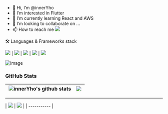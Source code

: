 - 👋 Hi, I’m @innerYho
- 👀 I’m interested in Flutter
- 🌱 I’m currently learning React and AWS
- 💞️ I’m looking to collaborate on ...
- 📫 How to reach me <a href="https://www.linkedin.com/in/yhoiner-morales-rios-a1a633192/"><img src="https://user-images.githubusercontent.com/77691249/162334537-1a05ab0d-93d1-4e51-a800-0faff34d3840.png" target="_blank"/></a>

<g-emoji fallback-src="https://github.githubassets.com/images/icons/emoji/unicode/1f6e0.png">🛠 </g-emoji>Languages & Frameworks stack 
</hr>
<div float=left>
<img src="https://camo.githubusercontent.com/c8d13e1c596a6726b1da8475a9299fac133f95ef009083b48be01f975a44987e/68747470733a2f2f696d672e736869656c64732e696f2f62616467652f2d48544d4c2d3035313232413f7374796c653d666c6174266c6f676f3d48544d4c35" data-canonical-src="https://img.shields.io/badge/-HTML-05122A?style=flat&logo=HTML5" style="max-width: 100%;" > | <img src="https://camo.githubusercontent.com/d738d76484d50c8345c2d01e39364b707285bc7936140858e7909dfe6424efb2/68747470733a2f2f696d672e736869656c64732e696f2f62616467652f2d4353532d3035313232413f7374796c653d666c6174266c6f676f3d43535333266c6f676f436f6c6f723d313537324236" data-canonical-src="https://img.shields.io/badge/-CSS-05122A?style=flat&logo=CSS3&logoColor=1572B6" style="max-width: 100%;"> | <img src="https://camo.githubusercontent.com/6e8ce928be6e5866e27140eb0bb25479b52137d75ee0196e7b67c91038a9abc3/68747470733a2f2f696d672e736869656c64732e696f2f62616467652f2d4a6176615363726970742d3035313232413f7374796c653d666c6174266c6f676f3d6a617661736372697074" data-canonical-src="https://img.shields.io/badge/-JavaScript-05122A?style=flat&logo=javascript" style="max-width: 100%;"> | <img src = "https://camo.githubusercontent.com/1d60a65352c961dc0bc3bfcddb926a34787b47ffced9bcadeaea32962297ef5a/68747470733a2f2f696d672e736869656c64732e696f2f62616467652f2d507974686f6e2d3035313232413f7374796c653d666c6174266c6f676f3d707974686f6e" style="max-width: 100%;"> | <img src = "https://camo.githubusercontent.com/09807d60bef7fe173ae782521252fb89febe297cf24bd373c065f340dd63ce34/68747470733a2f2f696d672e736869656c64732e696f2f62616467652f2d4d7953514c2d3035313232413f7374796c653d666c6174266c6f676f3d6d7973716c" style="max-width: 100%;"> 

![image](https://user-images.githubusercontent.com/77691249/162334215-cbbcb294-debc-44c5-bcb9-a74b63e478be.png)


</div>
</hr>

### GitHub Stats

| <img align="right" src="https://github-readme-stats.vercel.app/api?username=innerYho&show_icons=true&theme=aura&line_height=25" alt="innerYho's github stats"/> |  <img align="left" src="https://github-readme-streak-stats.herokuapp.com/?user=innerYho&theme=dark" width=""> |
| --------- | --------- |

***

 | <img src="https://github-readme-stats.vercel.app/api/top-langs/?username=innerYho&langs_count=10&theme=aura&layout=compact"> |
  <img  src="https://github-readme-stats.vercel.app/api/top-langs/?username=innerYho&langs_count=8&theme=aura" > |
 | ----------- |




